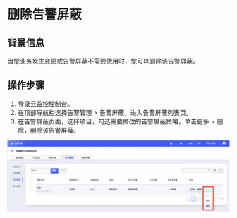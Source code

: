 # 删除告警屏蔽

## 背景信息
当您业务发生变更或告警屏蔽不需要使用时，您可以删除该告警屏蔽。

## 操作步骤
1. 登录云监控控制台。
2. 在顶部导航栏选择告警管理  > 告警屏蔽，进入告警屏蔽列表页。
3. 在告警屏蔽页面，选择项目，勾选需要修改的告警屏蔽策略，单击更多  > 删除，删除该告警屏蔽。

![Image text](https://github.com/UCloudDoc-Team/cloudwatch/blob/master/images/%E5%88%A0%E9%99%A4%E5%91%8A%E8%AD%A6%E5%B1%8F%E8%94%BD.png)
